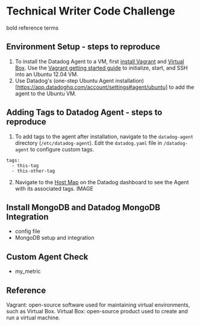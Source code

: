 # Technical Writer Code Challenge
bold reference terms
## Environment Setup - steps to reproduce
  1. To install the Datadog Agent to a VM, first [install Vagrant](https://www.vagrantup.com/intro/getting-started/) and [Virtual Box](https://www.virtualbox.org/). Use the [Vagrant getting started guide](https://www.vagrantup.com/intro/getting-started/) to initialize, start, and SSH into an Ubuntu 12.04 VM.
  2. Use Datadog's (one-step Ubuntu Agent installation)[https://app.datadoghq.com/account/settings#agent/ubuntu] to add the agent to the Ubuntu VM.

## Adding Tags to Datadog Agent - steps to reproduce
  1. To add tags to the agent after installation, navigate to the `datadog-agent` directory (`/etc/datadog-agent`). Edit the `datadog.yaml` file in `/datadog-agent` to configure custom tags.

  ```
  tags:
    - this-tag
    - this-other-tag
  ```
  2. Navigate to the [Host Map](https://app.datadoghq.com/infrastructure/map) on the Datadog dashboard to see the Agent with its associated tags.
  IMAGE  

## Install MongoDB and Datadog MongoDB Integration
  - config file
  - MongoDB setup and integration

## Custom Agent Check
  - my_metric

##  

## Reference
Vagrant: open-source software used for maintaining virtual environments, such as Virtual Box.
Virtual Box: open-source product used to create and run a virtual machine.
